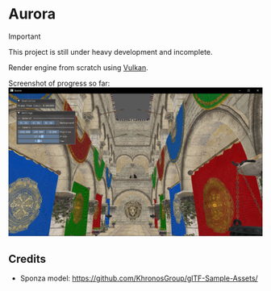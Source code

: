 # Aurora

> [!IMPORTANT]
> This project is still under heavy development and incomplete.

Render engine from scratch using [Vulkan].

[Vulkan]: https://www.vulkan.org/

Screenshot of progress so far:
![screenshot](./screenshot.png)

## Credits

- Sponza model: https://github.com/KhronosGroup/glTF-Sample-Assets/
